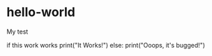 # hello-world
My test 


if this work works
  print("It Works!")
else:
  print("Ooops, it's bugged!")
